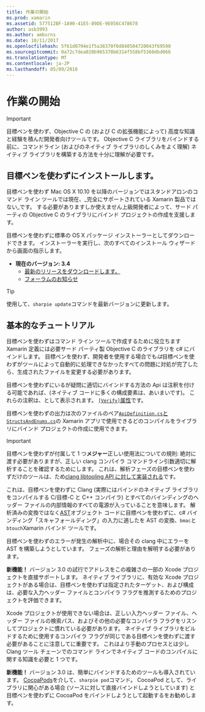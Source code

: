 ```yaml
---
title: 作業の開始
ms.prod: xamarin
ms.assetid: 577512BF-1A90-41E5-89DE-9E056C478678
author: asb3993
ms.author: amburns
ms.date: 10/11/2017
ms.openlocfilehash: 5f61d0794e1f5a38370f0d840504720043f69590
ms.sourcegitcommit: 0a72c7dea020b965378b6314f558bf5360dbd066
ms.translationtype: MT
ms.contentlocale: ja-JP
ms.lasthandoff: 05/09/2018
---
```

# <a name="getting-started"></a>作業の開始

> [!IMPORTANT]
> 目標ペンを使わず、Objective C の (および C の拡張機能によって) 高度な知識と経験を積んだ開発者向けツールです。 Objective C ライブラリをバインドする前に、コマンドライン (およびのネイティブ ライブラリのしくみをよく理解) ネイティブ ライブラリを構築する方法を十分に理解が必要です。

<a name="installing" />

## <a name="installing-objective-sharpie"></a>目標ペンを使わずにインストールします。

目標ペンを使わず Mac OS X 10.10 を以降のバージョンではスタンドアロンのコマンド ライン ツールでは現在、_完全にサポートされている Xamarin 製品ではない_です。 する必要がありますしか使えません上級開発者によって、サード パーティの Objective C のライブラリにバインド プロジェクトの作成を支援します。

目標ペンを使わずに標準の OS X パッケージ インストーラーとしてダウンロードできます。
インストーラーを実行し、次のすべてのインストール ウィザードから画面の指示します。

- **現在のバージョン: 3.4**
  - [最新のリリースをダウンロードします。](https://dl.xamarin.com/objective-sharpie/ObjectiveSharpie.pkg)
  - [フォーラムのお知らせ](https://forums.xamarin.com/discussion/104800/objective-sharpie-3-4)

> [!TIP]
> 使用して、`sharpie update`コマンドを最新バージョンに更新します。

## <a name="basic-walkthrough"></a>基本的なチュートリアル

目標ペンを使わずはコマンド ライン ツールで作成するために役立ちます Xamarin 定義には必要サード パーティ製 Objective C のライブラリを c# にバインドします。
目標ペンを使わず、開発者を使用する場合でも*は*目標ペンを使わずがツールによって自動的に処理できなかったすべての問題に対処が完了したら、生成されたファイルを変更する必要があります。

目標ペンを使わずにいるが疑問に適切にバインドする方法の Api は注釈を付ける可能であれば、(ネイティブ コードに多くの構成要素は、あいまいです)。
これらの注釈は、として表示されます。 [ `[Verify]`属性](~/cross-platform/macios/binding/objective-sharpie/platform/verify.md)です。

目標ペンを使わずの出力は次のファイルのペア[`ApiDefinition.cs`と`StructsAndEnums.cs`](~/cross-platform/macios/binding/objective-sharpie/platform/apidefinitions-structsandenums.md)の Xamarin アプリで使用できるどのコンパイルをライブラリにバインド プロジェクトの作成に使用できます。

> [!IMPORTANT]
> 目標ペンを使わずが付属して 1 つ**メジャー**正しい使用法についての規則: 絶対に渡す必要がありますが、正しい clang コンパイラ コマンドライン引数適切に解析することを確認するためにします。 これは、解析フェーズの目標ペンを使わずだけのツールは、ため[clang libtooling API に対して実装される](http://clang.llvm.org/docs/LibTooling.html)です。

これは、目標ペンを使わずに Clang (実際にはバインドのネイティブ ライブラリをコンパイルする C/目標-C と C++ コンパイラ) とすべてのバインディングのヘッダー ファイルの内部情報のすべての電源が入っていることを意味します。
解析済みの変換ではなく[AST](http://en.wikipedia.org/wiki/Abstract_syntax_tree)オブジェクト コードに目標ペンを使わずに、c# バインディング「スキャフォールディング」の入力に適したを AST の変換、`bmac`と`btouch`Xamarin バインド ツールです。

目標ペンを使わずのエラーが発生の解析中に、場合その clang 中にエラーを AST を構築しようとしています。 フェーズの解析と理由を解明する必要があります。

**新機能！** バージョン 3.0 の試行でアドレスをこの複雑さの一部の Xcode プロジェクトを直接サポートします。 ネイティブ ライブラリに、有効な Xcode プロジェクトがある場合は、目標ペンを使わずは指定されたターゲット、および構成は、必要な入力ヘッダー ファイルとコンパイラ フラグを推測するためのプロジェクトを評価できます。

Xcode プロジェクトが使用できない場合は、正しい入力ヘッダー ファイル、ヘッダー ファイルの検索パス、およびその他の必要なコンパイラ フラグをリスンしてプロジェクトに慣れている必要があります。 ネイティブ ライブラリをビルドするために使用するコンパイラ フラグが同じである目標ペンを使わずに渡す必要があることに注意してに重要です。 これはより手動のプロセスとは少し Clang ツール チェーンでのコマンド ラインでネイティブ コードのコンパイルに関する知識を必要と 1 つです。

**新機能！** バージョン 3.0 は、簡単にバインドするためのツールも導入されています。 [CocoaPods](https://cocoapods.org)を介して、`sharpie pod`コマンド。
CocoaPod として、ライブラリに関心がある場合 (ソースに対して直接バインドしようとしています) と目標ペンを使わずに CocoaPod をバインドしようとして起動するをお勧めします。
